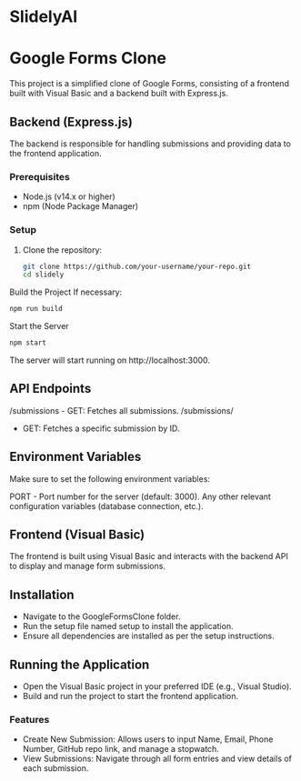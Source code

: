 # SlidelyAI
# Google Forms Clone

This project is a simplified clone of Google Forms, consisting of a frontend built with Visual Basic and a backend built with Express.js.

## Backend (Express.js)

The backend is responsible for handling submissions and providing data to the frontend application.

### Prerequisites

- Node.js (v14.x or higher)
- npm (Node Package Manager)

### Setup

1. Clone the repository:

   ```bash
   git clone https://github.com/your-username/your-repo.git
   cd slidely

Build the Project
If necessary:
```bash
npm run build
```
Start the Server
```bash
npm start
```

The server will start running on http://localhost:3000.

## API Endpoints
/submissions - GET: Fetches all submissions.
/submissions/
- GET: Fetches a specific submission by ID.
## Environment Variables
Make sure to set the following environment variables:

PORT - Port number for the server (default: 3000).
Any other relevant configuration variables (database connection, etc.).
## Frontend (Visual Basic)
The frontend is built using Visual Basic and interacts with the backend API to display and manage form submissions.

## Installation
- Navigate to the GoogleFormsClone folder.
- Run the setup file named setup to install the application.
- Ensure all dependencies are installed as per the setup instructions.

## Running the Application
- Open the Visual Basic project in your preferred IDE (e.g., Visual Studio).
- Build and run the project to start the frontend application.
### Features
- Create New Submission: Allows users to input Name, Email, Phone Number, GitHub repo link, and manage a stopwatch.
- View Submissions: Navigate through all form entries and view details of each submission.
